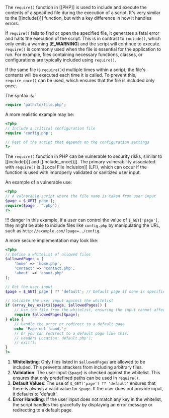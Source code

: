 The `require()` function in [[PHP]] is used to include and execute the contents of a specified file during the execution of a script. It's very similar to the [[include()]] function, but with a key difference in how it handles errors.

If `require()` fails to find or open the specified file, it generates a fatal error and halts the execution of the script. This is in contrast to `include()`, which only emits a warning (**E_WARNING**) and the script will continue to execute. `require()` is commonly used when the file is essential for the application to run. For example, files containing necessary functions, classes, or configurations are typically included using `require()`.

If the same file is `require()`d multiple times within a script, the file's contents will be executed each time it is called. To prevent this, `require_once()` can be used, which ensures that the file is included only once.

The syntax is:

```php
require 'path/to/file.php';
```

A more realistic example may be:

```php
<?php
// Include a critical configuration file
require 'config.php';

// Rest of the script that depends on the configuration settings
?>
```

The `require()` function in PHP can be vulnerable to security risks, similar to [[include()]] and [[include_once()]]. The primary vulnerability associated with `require()` is [[Local File Inclusion]] (LFI), which can occur if the function is used with improperly validated or sanitized user input.

An example of a vulnerable use:

```php
<?php
// A vulnerable script where the file name is taken from user input
$page = $_GET['page'];
require($page . '.php');
?>
```

!!! danger
    In this example, if a user can control the value of `$_GET['page']`, they might be able to include files like `config.php` by manipulating the URL, such as `http://example.com/?page=../config`.

A more secure implementation may look like:

```php
<?php
// Define a whitelist of allowed files
$allowedPages = [
    'home' => 'home.php',
    'contact' => 'contact.php',
    'about' => 'about.php'
];

// Get the user input
$page = $_GET['page'] ?? 'default'; // Default page if none is specified

// Validate the user input against the whitelist
if (array_key_exists($page, $allowedPages)) {
    // Use the file from the whitelist, ensuring the input cannot affect the file path
    require $allowedPages[$page];
} else {
    // Handle the error or redirect to a default page
    echo 'Page not found.';
    // Or you can redirect to a default page like this:
    // header('Location: default.php');
    // exit();
}
?>
```

1. **Whitelisting**: Only files listed in `$allowedPages` are allowed to be included. This prevents attackers from including arbitrary files.
2. **Validation**: The user input (`$page`) is checked against the whitelist. This ensures that only predefined paths can be used in `require()`.
3. **Default Values**: The use of `$_GET['page'] ?? 'default'` ensures that there is always a valid value for `$page`. If the user does not provide input, it defaults to 'default'.
4. **Error Handling**: If the user input does not match any key in the whitelist, the script handles this gracefully by displaying an error message or redirecting to a default page.

